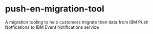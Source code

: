 # push-en-migration-tool
A migration tooling to help customers migrate their data from IBM Push Notfications to IBM Event Notifications service
